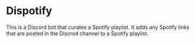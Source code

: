 # Dispotify
This is a Discord bot that curates a Spotify playlist. It adds any Spotify links that are posted in the Discrod channel to a Spotify playlist.

